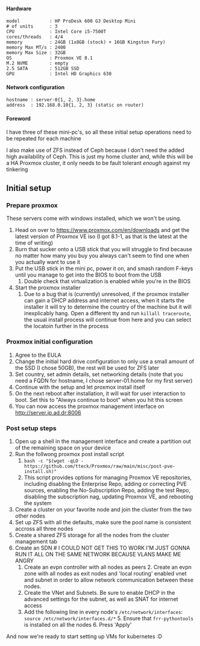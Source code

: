 #### Hardware
```
model           : HP ProDesk 600 G3 Desktop Mini
# of units      : 3
CPU             : Intel Core i5-7500T
cores/threads   : 4/4
memory          : 24GB (1x8GB (stock) + 16GB Kingston Fury)
memory Max MT/s : 2400
memory Max Size : 32GB
OS              : Proxmox VE 8.1
M.2 NVME        : empty
2.5 SATA        : 512GB SSD
GPU             : Intel HD Graphics 630
```
#### Network configuration
```
hostname : server-0{1, 2, 3}.home
address  : 192.168.0.10{1, 2, 3} (static on router)
```
#### Foreword
I have three of these mini-pc's, so all these initial setup operations need to be repeated for each machine

I also make use of ZFS instead of Ceph because I don't need the added high availability of Ceph. This is just my home cluster and, while this will be a HA Proxmox cluster, it only needs to be fault tolerant *enough* against my tinkering

## Initial setup

### Prepare proxmox
These servers come with windows installed, which we won't be using.
1. Head on over to https://www.proxmox.com/en/downloads and get the latest version of Proxmox VE iso (I got 8.1-1, as that is the latest at the time of writing)
2. Burn that sucker onto a USB stick that you will struggle to find because no matter how many you buy you always can't seem to find one when you actually want to use it
3. Put the USB stick in the mini pc, power it on, and smash random F-keys until you manage to get into the BIOS to boot from the USB
	1. Double check that virtualization is enabled while you're in the BIOS
5. Start the proxmox installer
	1. Due to a bug that is (currently) unresolved, if the proxmox installer can gain a DHCP address and internet access, when it starts the installer it will try to determine the country of the machine but it will inexplicably hang. Open a different tty and run `killall traceroute`, the usual install process will continue from here and you can select the locatoin further in the process

### Proxmox initial configuration
1. Agree to the EULA
2. Change the initial hard drive configuration to only use a small amount of the SSD (I chose 50GB), the rest will be used for ZFS later
3. Set country, set admin details, set networking details (note that you need a FQDN for hostname, I chose server-01.home for my first server)
4. Continue with the setup and let proxmox install itself
5. On the next reboot after installation, it will wait for user interaction to boot. Set this to "Always continue to boot" when you hit this screen
6. You can now access the proxmox management interface on http://server.ip.ad.dr:8006

### Post setup steps
1. Open up a shell in the management interface and create a partition out of the remaining space on your device
3. Run the follwong proxmox post install script 
	1. `bash -c "$(wget -qLO - https://github.com/tteck/Proxmox/raw/main/misc/post-pve-install.sh)"`
	2. This script provides options for managing Proxmox VE repositories, including disabling the Enterprise Repo, adding or correcting PVE sources, enabling the No-Subscription Repo, adding the test Repo, disabling the subscription nag, updating Proxmox VE, and rebooting the system
4. Create a cluster on your favorite node and join the cluster from the two other nodes
5. Set up ZFS with all the defaults, make sure the pool name is consistent accross all three nodes
6. Create a shared ZFS storage for all the nodes from the cluster management tab
7. Create an SDN # I COULD NOT GET THIS TO WORK I'M JUST GONNA RUN IT ALL ON THE SAME NETWORK BECAUSE VLANS MAKE ME ANGRY
 	1. Create an evpn controller with all nodes as peers
        2. Create an evpn zone with all nodes as exit nodes and 'local routing' enabled vnet and subnet in order to allow network communication between these nodes.
	3. Create the VNet and Subnets. Be sure to enable DHCP in the advanced settings for the subnet, as well as SNAT for internet access
	4. Add the following line in every node's `/etc/network/interfaces`: `source /etc/network/interfaces.d/*`
        5. Ensure that `frr-pythontools` is installed on all the nodes
        6. Press 'Apply' 	

And now we're ready to start setting up VMs for kubernetes :D
